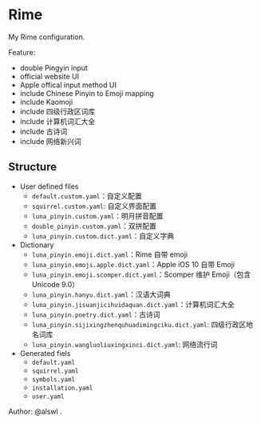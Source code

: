 # Rime

My Rime configuration.

Feature:

*   double Pingyin input
*   official website UI
*   Apple offical input method UI
*   include Chinese Pinyin to Emoji mapping
*   include Kaomoji
*   include 四级行政区词库
*   include 计算机词汇大全
*   include 古诗词
*   include 网络新兴词

## Structure

*   User defined files
    *   `default.custom.yaml`：自定义配置
    *   `squirrel.custom.yaml`: 自定义界面配置
    *   `luna_pinyin.custom.yaml`：明月拼音配置
    *   `double_pinyin.custom.yaml`：双拼配置
    *   `luna_pinyin.custom.dict.yaml`：自定义字典
*   Dictionary
    *   `luna_pinyin.emoji.dict.yaml`：Rime 自带 emoji
    *   `luna_pinyin.emoji.apple.dict.yaml`：Apple iOS 10 自带 Emoji
    *   `luna_pinyin.emoji.scomper.dict.yaml`：Scomper 维护 Emoji（包含 Unicode 9.0）
    *   `luna_pinyin.hanyu.dict.yaml`：汉语大词典
    *   `luna_pinyin.jisuanjicihuidaquan.dict.yaml`：计算机词汇大全
    *   `luna_pinyin.poetry.dict.yaml`：古诗词
    *   `luna_pinyin.sijixingzhenquhuadimingciku.dict.yaml`: 四级行政区地名词库
    *   `luna_pinyin.wangluoliuxingxinci.dict.yaml`: 网络流行词
*   Generated fiels
    *   `default.yaml`
    *   `squirrel.yaml`
    *   `symbols.yaml`
    *   `installation.yaml`
    *   `user.yaml`
    
Author: @alswl .
